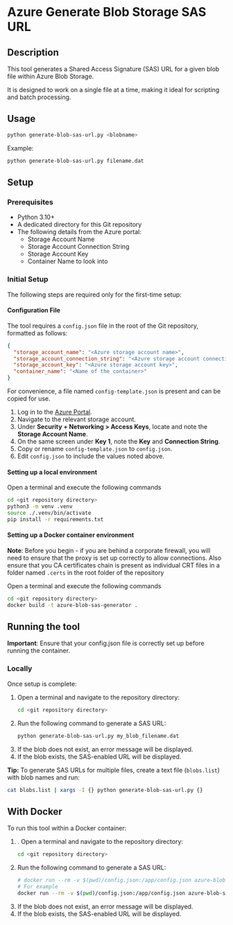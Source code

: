 # Azure Generate Blob Storage SAS URL

## Description

This tool generates a Shared Access Signature (SAS) URL for a given blob file within Azure Blob Storage.

It is designed to work on a single file at a time, making it ideal for scripting and batch processing.

## Usage

```sh
python generate-blob-sas-url.py <blobname>
```

Example:

```sh
python generate-blob-sas-url.py filename.dat
```

## Setup

### Prerequisites

- Python 3.10+
- A dedicated directory for this Git repository
- The following details from the Azure portal:
  - Storage Account Name
  - Storage Account Connection String
  - Storage Account Key
  - Container Name to look into

### Initial Setup

The following steps are required only for the first-time setup:

#### Configuration File

The tool requires a `config.json` file in the root of the Git repository, formatted as follows:

```json
{
  "storage_account_name": "<Azure storage account name>",
  "storage_account_connection_string": "<Azure storage account connection string>",
  "storage_account_key": "<Azure storage account key>",
  "container_name": "<Name of the container>"
}
```
For convenience, a file named `config-template.json` is present and can be copied for use.

1. Log in to the [Azure Portal](https://portal.azure.com/).
2. Navigate to the relevant storage account.
3. Under **Security + Networking > Access Keys**, locate and note the **Storage Account Name**.
4. On the same screen under **Key 1**, note the **Key** and **Connection String**.
5. Copy or rename `config-template.json` to `config.json`.
6. Edit `config.json` to include the values noted above.

#### Setting up a local environment
Open a terminal and execute the following commands
   ```sh
   cd <git repository directory>
   python3 -m venv .venv
   source ./.venv/bin/activate 
   pip install -r requirements.txt
   ```
#### Setting up a Docker container environment

**Note**: Before you begin - if you are behind a corporate firewall, you will need to ensure that the proxy is set up 
correctly to allow connections. Also ensure that you CA certificates chain is present as individual CRT files in a 
folder named `.certs` in the root folder of the repository

Open a terminal and execute the following commands
```sh
cd <git repository directory>
docker build -t azure-blob-sas-generator .
```

## Running the tool
**Important**: Ensure that your config.json file is correctly set up before running the container.

### Locally
Once setup is complete:

1. Open a terminal and navigate to the repository directory:
   ```sh
   cd <git repository directory>
   ```
2. Run the following command to generate a SAS URL:
   ```sh
   python generate-blob-sas-url.py my_blob_filename.dat
   ```
3. If the blob does not exist, an error message will be displayed.
4. If the blob exists, the SAS-enabled URL will be displayed.

**Tip:** To generate SAS URLs for multiple files, create a text file (`blobs.list`) with blob names and run:

```sh
cat blobs.list | xargs -I {} python generate-blob-sas-url.py {}
```

## With Docker
To run this tool within a Docker container:

1. . Open a terminal and navigate to the repository directory:
   ```sh
   cd <git repository directory>
   ```
2. Run the following command to generate a SAS URL:
   ```sh
   # docker run --rm -v $(pwd)/config.json:/app/config.json azure-blob-sas-generator <blobname>
   # For example
   docker run --rm -v $(pwd)/config.json:/app/config.json azure-blob-sas-generator python generate-blob-sas-url.py my_blob_filename.dat
   ```
3. If the blob does not exist, an error message will be displayed.
4. If the blob exists, the SAS-enabled URL will be displayed.